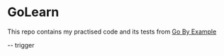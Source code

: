 # GoLearn

This repo contains my practised code and its tests from [Go By Example](https://gobyexample.com/)

-- trigger
